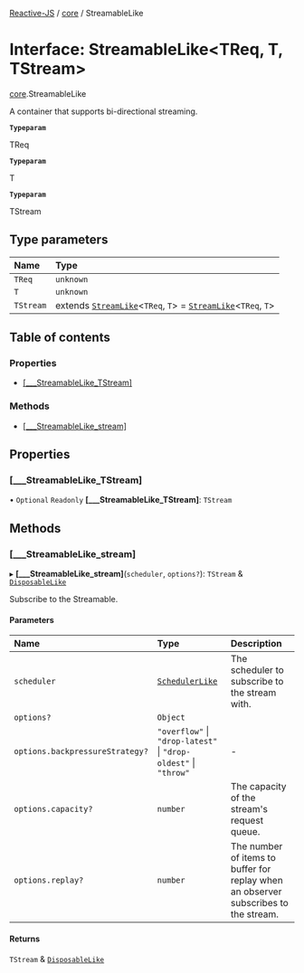 [Reactive-JS](../README.md) / [core](../modules/core.md) / StreamableLike

# Interface: StreamableLike<TReq, T, TStream\>

[core](../modules/core.md).StreamableLike

A container that supports bi-directional streaming.

**`Typeparam`**

TReq

**`Typeparam`**

T

**`Typeparam`**

TStream

## Type parameters

| Name | Type |
| :------ | :------ |
| `TReq` | `unknown` |
| `T` | `unknown` |
| `TStream` | extends [`StreamLike`](core.StreamLike.md)<`TReq`, `T`\> = [`StreamLike`](core.StreamLike.md)<`TReq`, `T`\> |

## Table of contents

### Properties

- [[\_\_\_StreamableLike\_TStream]](core.StreamableLike.md#[___streamablelike_tstream])

### Methods

- [[\_\_\_StreamableLike\_stream]](core.StreamableLike.md#[___streamablelike_stream])

## Properties

### [\_\_\_StreamableLike\_TStream]

• `Optional` `Readonly` **[\_\_\_StreamableLike\_TStream]**: `TStream`

## Methods

### [\_\_\_StreamableLike\_stream]

▸ **[___StreamableLike_stream]**(`scheduler`, `options?`): `TStream` & [`DisposableLike`](core.DisposableLike.md)

Subscribe to the Streamable.

#### Parameters

| Name | Type | Description |
| :------ | :------ | :------ |
| `scheduler` | [`SchedulerLike`](core.SchedulerLike.md) | The scheduler to subscribe to the stream with. |
| `options?` | `Object` |  |
| `options.backpressureStrategy?` | ``"overflow"`` \| ``"drop-latest"`` \| ``"drop-oldest"`` \| ``"throw"`` | - |
| `options.capacity?` | `number` | The capacity of the stream's request queue. |
| `options.replay?` | `number` | The number of items to buffer for replay when an observer subscribes to the stream. |

#### Returns

`TStream` & [`DisposableLike`](core.DisposableLike.md)

